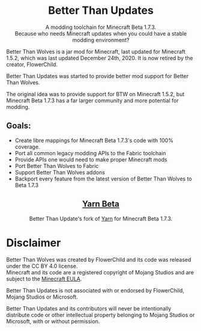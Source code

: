 <h1 align="center">Better Than Updates</h1>

<p align="center">
  A modding toolchain for Minecraft Beta 1.7.3.<br>
  Because who needs Minecraft updates when you could have a stable modding environment?
</p>

Better Than Wolves is a jar mod for Minecraft, last updated for Minecraft 1.5.2,
which was last updated December 24th, 2020. It is now retired by the creator, FlowerChild.

Better Than Updates was started to provide better mod support for Better Than Wolves.

The original idea was to provide support for BTW on Minecraft 1.5.2,
but Minecraft Beta 1.7.3 has a far larger community and more potential for modding.

## Goals:
- Create libre mappings for Minecraft Beta 1.7.3's code with 100% coverage.
- Port all common legacy modding APIs to the Fabric toolchain
- Provide APIs one would need to make proper Minecraft mods
- Port Better Than Wolves to Fabric
- Support Better Than Wolves addons
- Backport every feature from the latest version of Better Than Wolves to Beta 1.7.3

<h2 align="center"><a href="https://github.com/BetterThanUpdates/Mappings">Yarn Beta</a></h2>
<p align="center">
  Better Than Update's fork of <a href="https://github.com/FabricMC/Yarn">Yarn</a> for Minecraft Beta 1.7.3.
</p>

# Disclaimer

Better Than Wolves was created by FlowerChild and its code was released under the CC BY 4.0 license.<br>
Minecraft and its code are a registered copyright of Mojang Studios and are subject to the [Minecraft EULA](https://www.minecraft.net/en-us/eula).

Better Than Updates is not associated with or endorsed by FlowerChild, Mojang Studios or Microsoft.

Better Than Updates and its contributors will never be intentionally distribute code or other intellectual property belonging to Mojang Studios or Microsoft, with or without permission.
